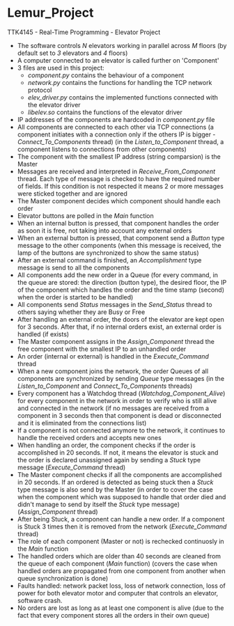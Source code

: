 # Lemur_Project
TTK4145 - Real-Time Programming - Elevator Project

* The software controls *N* elevators working in parallel across *M* floors (by default set to *3* elevators and *4* floors)
* A computer connected to an elevator is called further on 'Component'
* 3 files are used in this project:
  * *component.py* contains the behaviour of a component
  * *network.py* contains the functions for handling the TCP network protocol
  * *elev_driver.py* contains the implemented functions connected with the elevator driver
  * *libelev.so* contains the functions of the elevator driver
* IP addresses of the components are hardcoded in *component.py* file
* All components are connected to each other via TCP connections (a component initiates with a connection only if the others IP is bigger - *Connect_To_Components* thread) (in the *Listen_to_Component* thread, a component listens to connections from other components)
* The component with the smallest IP address (string comparsion) is the Master
* Messages are received and interpreted in *Receive_From_Component* thread. Each type of message is checked to have the required number of fields. If this condition is not respected it means 2 or more messages were sticked together and are ignored
* The Master component decides which component should handle each order
* Elevator buttons are polled in the *Main* function
* When an internal button is pressed, that component handles the order as soon it is free, not taking into account any external orders
* When an external button is pressed, that component send a *Button* type message to the other components (when this message is received, the lamp of the buttons are synchronized to show the same status)
* After an external command is finished, an *Accomplishment* type message is send to all the components
* All components add the new order in a Queue (for every command, in the queue are stored: the direction (button type), the desired floor, the IP of the component which handles the order and the time stamp (second) when the order is started to be handled)
* All components send *Status* messages in the *Send_Status* thread to others saying whether they are Busy or Free
* After handling an external order, the doors of the elevator are kept open for 3 seconds. After that, if no internal orders exist, an external order is handled (if exists)
* The Master component assigns in the *Assign_Component* thread the free component with the smallest IP to an unhandled order
* An order (internal or external) is handled in the *Execute_Command* thread
* When a new component joins the network, the order Queues of all components are synchronized by sending *Queue* type messages (in the *Listen_to_Component* and *Connect_To_Components* threads)
* Every component has a Watchdog thread (*Watchdog_Component_Alive*) for every component in the network in order to verify who is still alive and connected in the network (if no messages are received from a component in 3 seconds then that component is dead or disconnected and it is eliminated from the connections list)
* If a component is not connected anymore to the network, it continues to handle the received orders and accepts new ones
* When handling an order, the component checks if the order is accomplished in 20 seconds. If not, it means the elevator is stuck and the order is declared unassigned again by sending a *Stuck* type message (*Execute_Command* thread)
* The Master component checks if all the components are accomplished in 20 seconds. If an ordered is detected as being stuck then a *Stuck* type message is also send by the Master (in order to cover the case when the component which was supposed to handle that order died and didn't manage to send by itself the *Stuck* type message) (*Assign_Component* thread)
* After being Stuck, a component can handle a new order. If a component is Stuck 3 times then it is removed from the network (*Execute_Command* thread)
* The role of each component (Master or not) is rechecked continuosly in the *Main* function
* The handled orders which are older than 40 seconds are cleaned from the queue of each component (*Main* function) (covers the case when handled orders are propagated from one component from another when queue synchronization is done)
* Faults handled: network packet loss, loss of network connection, loss of power for both elevator motor and computer that controls an elevator, software crash.
* No orders are lost as long as at least one component is alive (due to the fact that every component stores all the orders in their own queue)
